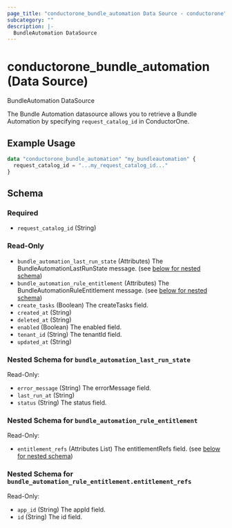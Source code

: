 ```yaml
---
page_title: "conductorone_bundle_automation Data Source - conductorone"
subcategory: ""
description: |-
  BundleAutomation DataSource
---
```


# conductorone_bundle_automation (Data Source)

BundleAutomation DataSource

The Bundle Automation datasource allows you to retrieve a Bundle Automation by specifying `request_catalog_id` in ConductorOne.

## Example Usage

```terraform
data "conductorone_bundle_automation" "my_bundleautomation" {
  request_catalog_id = "...my_request_catalog_id..."
}
```

<!-- schema generated by tfplugindocs -->
## Schema

### Required

- `request_catalog_id` (String)

### Read-Only

- `bundle_automation_last_run_state` (Attributes) The BundleAutomationLastRunState message. (see [below for nested schema](#nestedatt--bundle_automation_last_run_state))
- `bundle_automation_rule_entitlement` (Attributes) The BundleAutomationRuleEntitlement message. (see [below for nested schema](#nestedatt--bundle_automation_rule_entitlement))
- `create_tasks` (Boolean) The createTasks field.
- `created_at` (String)
- `deleted_at` (String)
- `enabled` (Boolean) The enabled field.
- `tenant_id` (String) The tenantId field.
- `updated_at` (String)

<a id="nestedatt--bundle_automation_last_run_state"></a>
### Nested Schema for `bundle_automation_last_run_state`

Read-Only:

- `error_message` (String) The errorMessage field.
- `last_run_at` (String)
- `status` (String) The status field.


<a id="nestedatt--bundle_automation_rule_entitlement"></a>
### Nested Schema for `bundle_automation_rule_entitlement`

Read-Only:

- `entitlement_refs` (Attributes List) The entitlementRefs field. (see [below for nested schema](#nestedatt--bundle_automation_rule_entitlement--entitlement_refs))

<a id="nestedatt--bundle_automation_rule_entitlement--entitlement_refs"></a>
### Nested Schema for `bundle_automation_rule_entitlement.entitlement_refs`

Read-Only:

- `app_id` (String) The appId field.
- `id` (String) The id field.